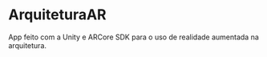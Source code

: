 # ArquiteturaAR
App feito com a Unity e ARCore SDK para o uso de realidade aumentada na arquitetura.
